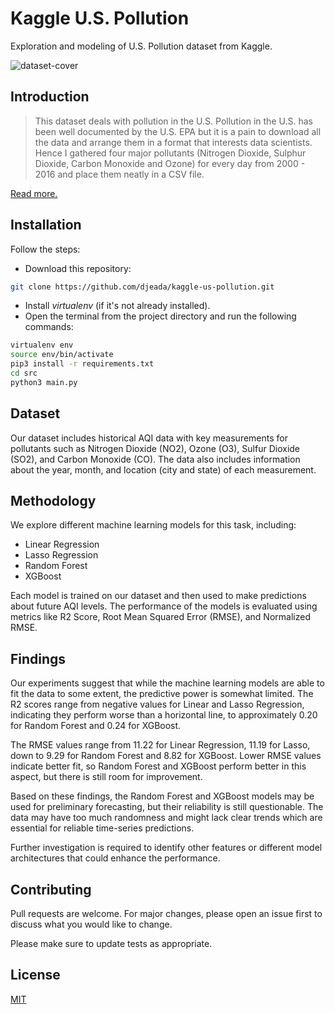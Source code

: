 # Kaggle U.S. Pollution
Exploration and modeling of U.S. Pollution dataset from Kaggle.

![dataset-cover](https://user-images.githubusercontent.com/37275728/198901751-79133990-37e2-4832-a698-3697dce69f50.jpeg)

## Introduction

> This dataset deals with pollution in the U.S. Pollution in the U.S. has been well documented by the U.S. EPA but it is a pain to download all the data and arrange them in a format that interests data scientists. Hence I gathered four major pollutants (Nitrogen Dioxide, Sulphur Dioxide, Carbon Monoxide and Ozone) for every day from 2000 - 2016 and place them neatly in a CSV file. 

<a href="https://www.kaggle.com/datasets/sogun3/uspollution">Read more.</a>

## Installation

Follow the steps:

- Download this repository: 
 
 ```bash 
 git clone https://github.com/djeada/kaggle-us-pollution.git
 ```
 
- Install <i>virtualenv</i> (if it's not already installed).
- Open the terminal from the project directory and run the following commands:

```bash
virtualenv env
source env/bin/activate
pip3 install -r requirements.txt
cd src
python3 main.py
```

## Dataset

Our dataset includes historical AQI data with key measurements for pollutants such as Nitrogen Dioxide (NO2), Ozone (O3), Sulfur Dioxide (SO2), and Carbon Monoxide (CO). The data also includes information about the year, month, and location (city and state) of each measurement.

## Methodology

We explore different machine learning models for this task, including:

- Linear Regression
- Lasso Regression
- Random Forest
- XGBoost

Each model is trained on our dataset and then used to make predictions about future AQI levels. The performance of the models is evaluated using metrics like R2 Score, Root Mean Squared Error (RMSE), and Normalized RMSE.

## Findings

Our experiments suggest that while the machine learning models are able to fit the data to some extent, the predictive power is somewhat limited. The R2 scores range from negative values for Linear and Lasso Regression, indicating they perform worse than a horizontal line, to approximately 0.20 for Random Forest and 0.24 for XGBoost.

The RMSE values range from 11.22 for Linear Regression, 11.19 for Lasso, down to 9.29 for Random Forest and 8.82 for XGBoost. Lower RMSE values indicate better fit, so Random Forest and XGBoost perform better in this aspect, but there is still room for improvement.

Based on these findings, the Random Forest and XGBoost models may be used for preliminary forecasting, but their reliability is still questionable. The data may have too much randomness and might lack clear trends which are essential for reliable time-series predictions. 

Further investigation is required to identify other features or different model architectures that could enhance the performance.

## Contributing
Pull requests are welcome. For major changes, please open an issue first to discuss what you would like to change.

Please make sure to update tests as appropriate.

## License
[MIT](https://choosealicense.com/licenses/mit/)
